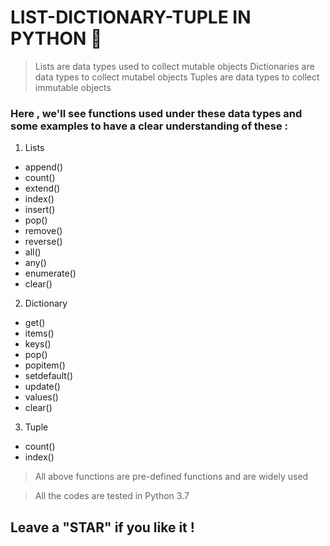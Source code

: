 # LIST-DICTIONARY-TUPLE IN PYTHON :purple_heart:

> Lists are data types used to collect mutable objects
> Dictionaries are data types to collect mutabel objects
> Tuples are data types to collect immutable objects

### Here , we'll see functions used under these data types and some examples to have a clear understanding of these :

1. Lists
  * append()
  * count()
  * extend()
  * index()
  * insert()
  * pop()
  * remove()
  * reverse()
  * all()
  * any()
  * enumerate()
  * clear()
2. Dictionary
  * get()
  * items()
  * keys()
  * pop()
  * popitem()
  * setdefault()
  * update()
  * values()
  * clear()
3. Tuple
  * count()
  * index()

> All above functions are pre-defined functions and are widely used

> All the codes are tested in Python 3.7 

## Leave a "STAR" if you like it !
